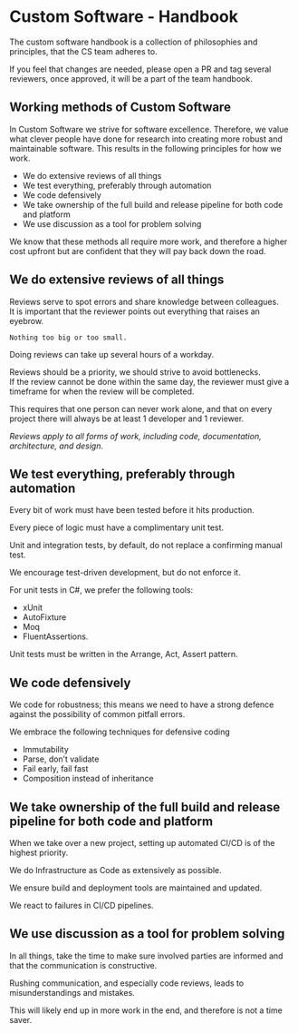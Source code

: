 # Custom Software - Handbook
The custom software handbook is a collection of philosophies and principles, that the CS team adheres to.

If you feel that changes are needed, please open a PR and tag several reviewers, once approved, it will be a part of the team handbook.

## Working methods of Custom Software

In Custom Software we strive for software excellence. 
Therefore, we value what clever people have done for research into creating more robust and maintainable software. 
This results in the following principles for how we work.

* We do extensive reviews of all things
* We test everything, preferably through automation
* We code defensively
* We take ownership of the full build and release pipeline for both code and platform
* We use discussion as a tool for problem solving

We know that these methods all require more work, and therefore a higher cost upfront but are confident that they will pay back down the road.

## We do extensive reviews of all things

Reviews serve to spot errors and share knowledge between colleagues.<br>
It is important that the reviewer points out everything that raises an eyebrow. 

` Nothing too big or too small. `

Doing reviews can take up several hours of a workday.

Reviews should be a priority, we should strive to avoid bottlenecks.<br>
If the review cannot be done within the same day, the reviewer must give a timeframe for when the review will be completed.

This requires that one person can never work alone, and that on every project there will always be at least 1 developer and 1 reviewer.

<i> Reviews apply to all forms of work, including code, documentation, architecture, and design. </i>

## We test everything, preferably through automation

Every bit of work must have been tested before it hits production.

Every piece of logic must have a complimentary unit test.

Unit and integration tests, by default, do not replace a confirming manual test.

We encourage test-driven development, but do not enforce it.

For unit tests in C#, we prefer the following tools: 
* xUnit
* AutoFixture
* Moq
* FluentAssertions.

Unit tests must be written in the Arrange, Act, Assert pattern.<br>

## We code defensively

We code for robustness; this means we need to have a strong defence against the possibility of common pitfall errors.

We embrace the following techniques for defensive coding

* Immutability
* Parse, don’t validate
* Fail early, fail fast
* Composition instead of inheritance 

## We take ownership of the full build and release pipeline for both code and platform

When we take over a new project, setting up automated CI/CD is of the highest priority.

We do Infrastructure as Code as extensively as possible.

We ensure build and deployment tools are maintained and updated.

We react to failures in CI/CD pipelines.

## We use discussion as a tool for problem solving

In all things, take the time to make sure involved parties are informed and that the communication is constructive.

Rushing communication, and especially code reviews, leads to misunderstandings and mistakes.

This will likely end up in more work in the end, and therefore is not a time saver.
